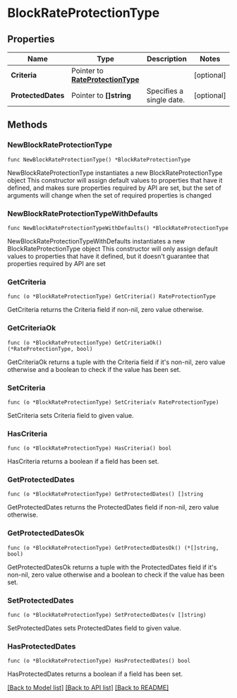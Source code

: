 # BlockRateProtectionType

## Properties

Name | Type | Description | Notes
------------ | ------------- | ------------- | -------------
**Criteria** | Pointer to [**RateProtectionType**](RateProtectionType.md) |  | [optional] 
**ProtectedDates** | Pointer to **[]string** | Specifies a single date. | [optional] 

## Methods

### NewBlockRateProtectionType

`func NewBlockRateProtectionType() *BlockRateProtectionType`

NewBlockRateProtectionType instantiates a new BlockRateProtectionType object
This constructor will assign default values to properties that have it defined,
and makes sure properties required by API are set, but the set of arguments
will change when the set of required properties is changed

### NewBlockRateProtectionTypeWithDefaults

`func NewBlockRateProtectionTypeWithDefaults() *BlockRateProtectionType`

NewBlockRateProtectionTypeWithDefaults instantiates a new BlockRateProtectionType object
This constructor will only assign default values to properties that have it defined,
but it doesn't guarantee that properties required by API are set

### GetCriteria

`func (o *BlockRateProtectionType) GetCriteria() RateProtectionType`

GetCriteria returns the Criteria field if non-nil, zero value otherwise.

### GetCriteriaOk

`func (o *BlockRateProtectionType) GetCriteriaOk() (*RateProtectionType, bool)`

GetCriteriaOk returns a tuple with the Criteria field if it's non-nil, zero value otherwise
and a boolean to check if the value has been set.

### SetCriteria

`func (o *BlockRateProtectionType) SetCriteria(v RateProtectionType)`

SetCriteria sets Criteria field to given value.

### HasCriteria

`func (o *BlockRateProtectionType) HasCriteria() bool`

HasCriteria returns a boolean if a field has been set.

### GetProtectedDates

`func (o *BlockRateProtectionType) GetProtectedDates() []string`

GetProtectedDates returns the ProtectedDates field if non-nil, zero value otherwise.

### GetProtectedDatesOk

`func (o *BlockRateProtectionType) GetProtectedDatesOk() (*[]string, bool)`

GetProtectedDatesOk returns a tuple with the ProtectedDates field if it's non-nil, zero value otherwise
and a boolean to check if the value has been set.

### SetProtectedDates

`func (o *BlockRateProtectionType) SetProtectedDates(v []string)`

SetProtectedDates sets ProtectedDates field to given value.

### HasProtectedDates

`func (o *BlockRateProtectionType) HasProtectedDates() bool`

HasProtectedDates returns a boolean if a field has been set.


[[Back to Model list]](../README.md#documentation-for-models) [[Back to API list]](../README.md#documentation-for-api-endpoints) [[Back to README]](../README.md)


